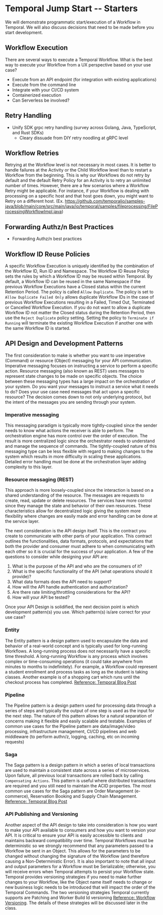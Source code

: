 # Temporal Jump Start -- Starters
We will demonstrate programmatic start/execution of a Workflow in Temporal. We will also discuss decisions that need to be made before you start development. 

## Workflow Execution
There are several ways to execute a Temporal Workflow. What is the best way to execute your Workflow from a UX perspective based on your use case?
* Execute from an API endpoint (for integration with existing applications)
* Execute from the command line
* Integrate with your CI/CD system
* Containerized execution
* Can Serverless be involved?

## Retry Handling
* Unify SDK grpc retry handling (survey across Golang, Java, TypeScript, and Rust SDKs)
    * Cleary dissuade from DIY retry noodling at gRPC level

## Workflow Retries
Retrying at the Workflow level is not necessary in most cases. It is better to handle failures at the Activity or the Child Workflow level than to restart a Workflow from the beginning. This is why our Workflows do not retry by default and the default Retry Policy for an Activity is to retry an unlimited number of times. However, there are a few scenarios where a Workflow Retry might be applicable. For instance, if your Workflow is dealing with processing on a specific host and that host goes down, you might want to Retry on a different host. (Ex. https://github.com/temporalio/samples-java/blob/main/core/src/main/java/io/temporal/samples/fileprocessing/FileProcessingWorkflowImpl.java) 

## Forwarding Authz/n Best Practices
* Forwarding Authz/n best practices

## Workflow ID Reuse Policies
A specific Workflow Execution is uniquely identified by the combination of the Workflow ID, Run ID and Namespace. The Workflow ID Reuse Policy sets the rules by which a Workflow ID may be reused within Temporal. By default, a Workflow ID can be reused in the same Namespace if the previous Workflow Executions have a Closed status within the current Retention Period. The policy is called `Allow Duplicate`. The policy is set to `Allow Duplicate Failed Only` allows duplicate Workflow IDs in the case of previous Workflow Executions resulting in a Failed, Timed Out, Terminated or Cancelled Workflow Execution. If you do not want to allow a duplicate Workflow ID not matter the Closed status during the Retention Period, then use the `Reject Duplicate` policy setting. Setting the policy to `Terminate if Running` will terminate the existing Workflow Execution if another one with the same Workflow ID is started.

## API Design and Development Patterns
The first consideration to make is whether you want to use imperative (Command) or resource (Object) messaging for your API communication. Imperative messaging focuses on instructing a service to perform a specific action. Resource messaging (also known as REST) uses messages to represent state changes to be made on specific objects. The choice between these messaging types has a large impact on the orchestration of your system. Do you want your messages to instruct a service what it needs to do? Does your use case need messages that act upon a specific resource? The decision comes down to not only underlying protocol, but the intent of the messages you are sending through your system.
### Imperative messaging 
This messaging paradigm is typically more tightly-coupled since the sender needs to know what actions the receiver is able to perform. The orchestration engine has more control over the order of execution. The result is more centralized logic since the orchestrator needs to understand and manage the sequence of commands. The tightly-coupled nature of this messaging type can be less flexible with regard to making changes to the system which results in more difficulty in scaling these applications. Detailed error handling must be done at the orchestration layer adding complexity to this layer.
### Resource messaging (REST)
This approach is more loosely-coupled since the interaction is based on a shared understanding of the resource. The messages are requests to create, read, update or delete resources. The services have more control since they manage the state and behavior of their own resources. These characteristics allow for decentralized logic giving the system more flexibility where changes are easily made and error handling can be done at the service layer.


The next consideration is the API design itself. This is the contract you create to communicate with other parts of your application. This contract outlines the functionalities, data formats, protocols, and expectations that both the provider and consumer must adhere to when communicating with each other so it is crucial for the success of your application. A few of the questions to consider while designing your API are:

1. What is the purpose of the API and who are the consumers of it?
2. What is the specific functionality of the API (what operations should it provide)?
3. What data formats does the API need to support?
4. How will the API handle authentication and authorization?
5. Are there rate limiting/throttling considerations for the API?
6. How will your API be tested?

Once your API Design is solidified, the next decision point is which development pattern(s) you use. Which pattern(s) is/are correct for your use case?
### Entity
The Entity pattern is a design pattern used to encapsulate the data and behavior of a real-world concept and is typically used for long-running Workflows. A long-running process does not necessarily have a specific time threshold. A long-running Workflow is any process which involves complex or time-consuming operations (it could take anywhere from minutes to months to indefinitely). For example, a Workflow could represent a student enrollment and process tasks as long as the student is taking classes. Another example is of a shopping cart which runs until the checkout process has completed. [Reference: Temporal Blog Post](https://temporal.io/blog/very-long-running-workflows)
### Pipeline
The Pipeline pattern is a design pattern used for processing data through a series of steps and typically the output of one step is used as the input for the next step. The nature of this pattern allows for a natural separation of concerns making it flexible and easily scalable and testable. Examples of common use cases for the Pipeline pattern are data/image/video processing, infrastructure management, CI/CD pipelines and web middleware (to perform authn/z, logging, caching, etc on incoming requests)
### Saga
The Saga pattern is a design pattern in which a series of local transactions are used to maintain a consistent state across a series of microservices. Upon failure, all previous local transactions are rolled back by calling ```Compensating Actions```. This pattern is useful where distributed transactions are required and you still need to maintain the ACID properties. The most common use cases for the Saga pattern are Order Management (e-commerce), Reservation Booking and Supply Chain Management. [Reference: Temporal Blog Post](https://temporal.io/blog/saga-pattern-made-easy)

### API Publishing and Versioning
Another aspect of the API design to take into consideration is how you want to make your API available to consumers and how you want to version your API. It is critical to ensure your API is easily accessible to clients and maintains backward compatibility over time. Temporal Workflows must be deterministic so we strongly recommend that any parameters passed to a Workflow be sent in an Object. This allows for the parameters to be changed without changing the signature of the Workflow (and therefore causing a Non-Deterministic Error). It is also important to note that all input and output parameters for a Workflow must be Serializable; otherwise, you will receive errors when Temporal attempts to persist your Workflow state. Temporal provides versioning strategies if you need to make further changes to your Workflow, like the Object name itself needs to change or new business logic needs to be introduced that will impact the order of the Temporal Commands. The two versioning strategies Temporal currently supports are Patching and Worker Build Id versioning [Reference: Workflow Versioning](https://docs.temporal.io/workflows#workflow-versioning). The details of these strategies will be discussed later in the class.
 






